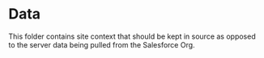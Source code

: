 # Data

This folder contains site context that should be kept in source as opposed to the server data being pulled from the Salesforce Org. 